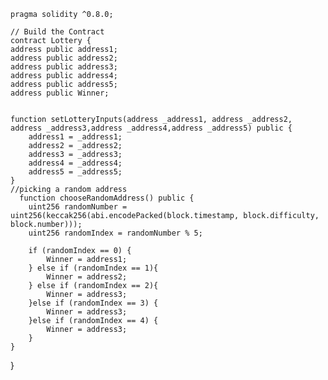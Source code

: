     pragma solidity ^0.8.0;

    // Build the Contract
    contract Lottery {
    address public address1;
    address public address2;
    address public address3;
    address public address4;
    address public address5;
    address public Winner;

    
    function setLotteryInputs(address _address1, address _address2, address _address3,address _address4,address _address5) public {
        address1 = _address1;
        address2 = _address2;
        address3 = _address3;
        address4 = _address4;
        address5 = _address5;
    }
    //picking a random address
      function chooseRandomAddress() public {
        uint256 randomNumber = uint256(keccak256(abi.encodePacked(block.timestamp, block.difficulty, block.number)));
        uint256 randomIndex = randomNumber % 5;

        if (randomIndex == 0) {
            Winner = address1;
        } else if (randomIndex == 1){
            Winner = address2;
        } else if (randomIndex == 2){
            Winner = address3;
        }else if (randomIndex == 3) {
            Winner = address3;
        }else if (randomIndex == 4) {
            Winner = address3;
        }
    }
}
